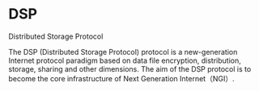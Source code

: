 # DSP
Distributed Storage Protocol

The DSP (Distributed Storage Protocol) protocol is a new-generation Internet protocol paradigm based on data file encryption, distribution, storage, sharing and other dimensions. The aim of the DSP protocol is to become the core infrastructure of Next Generation Internet（NGI）.
